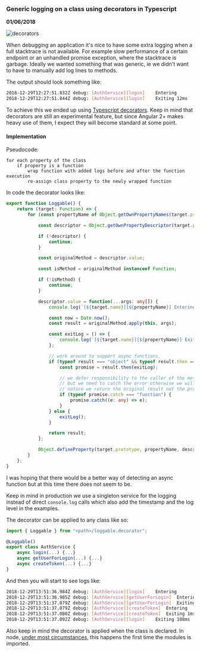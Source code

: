 ### Generic logging on a class using decorators in Typescript

__01/06/2018__

![decorators](https://gist.githubusercontent.com/shusson/622e62166879d1a9b85ba0b0d01345a7/raw/0549e5598f386ede6e42ad60a44f9004810b308d/decorators-decorators-everywhere.jpg)

When debugging an application it's nice to have some extra logging when a full stacktrace is not available. For example slow performance of a certain endpoint or an unhandled promise exception, where the stacktrace is garbage. Ideally we wanted something that was generic, ie we didn't want to have to manually add log lines to methods.

The output should look something like:

```bash
2018-12-29T12:27:51.832Z debug: [AuthService][login]	Entering
2018-12-29T12:27:51.844Z debug: [AuthService][login]	Exiting 12ms
```

To achieve this we ended up using [Typescript decorators](https://www.typescriptlang.org/docs/handbook/decorators.html). Keep in mind that decorators are still an experimental feature, but since Angular 2+ makes heavy use of them, I expect they will become standard at some point.

#### Implementation

Pseudocode:

```text
for each property of the class
    if property is a function
        wrap function with added logs before and after the function execution
        re-assign class property to the newly wrapped function
```

In code the decorator looks like:

```typescript
export function Loggable() {
    return (target: Function) => {
        for (const propertyName of Object.getOwnPropertyNames(target.prototype)) {

            const descriptor = Object.getOwnPropertyDescriptor(target.prototype, propertyName);

            if (!descriptor) {
                continue;
            }

            const originalMethod = descriptor.value;

            const isMethod = originalMethod instanceof Function;

            if (!isMethod) {
                continue;
            }

            descriptor.value = function(...args: any[]) {
                console.log(`[${target.name}][${propertyName}] Entering`);

                const now = Date.now();
                const result = originalMethod.apply(this, args);

                const exitLog = () => {
                    console.log(`[${target.name}][${propertyName}] Exiting ${Date.now() - now}ms`);
                };

                // work around to support async functions.
                if (typeof result === "object" && typeof result.then === "function") {
                    const promise = result.then(exitLog);

                    // we defer responsibility to the caller of the method to handle the error.
                    // but we need to catch the error otherwise we will get an unhandled error.
                    // notice we return the original result not the promise with the logging call.
                    if (typeof promise.catch === "function") {
                        promise.catch((e: any) => e);
                    }
                } else {
                    exitLog();
                }

                return result;
            };

            Object.defineProperty(target.prototype, propertyName, descriptor);
        }
    };
}
```

I was hoping that there would be a better way of detecting an async function but at this time there does not seem to be.

Keep in mind in production we use a singleton service for the logging instead of direct `console.log` calls which also add the timestamp and the log level in the examples.

The decorator can be applied to any class like so:

```typescript
import { Loggable } from "<path>/loggable.decorator";

@Loggable()
export class AuthService {
    async login(...) {...}
    async getUserForLogin(...) {...}
    async createToken(...) {...}
}
```

And then you will start to see logs like:

```bash
2018-12-29T13:51:36.984Z debug: [AuthService][login]	Entering
2018-12-29T13:51:36.985Z debug: [AuthService][getUserForLogin]	Entering
2018-12-29T13:51:37.079Z debug: [AuthService][getUserForLogin]	Exiting 94ms
2018-12-29T13:51:37.079Z debug: [AuthService][createToken]	Entering
2018-12-29T13:51:37.080Z debug: [AuthService][createToken]	Exiting 1ms
2018-12-29T13:51:37.092Z debug: [AuthService][login]	Exiting 108ms
```

Also keep in mind the decorator is applied when the class is declared. In node, [under most circumstances](https://medium.com/@lazlojuly/are-node-js-modules-singletons-764ae97519af), this happens the first time the modules is imported.
